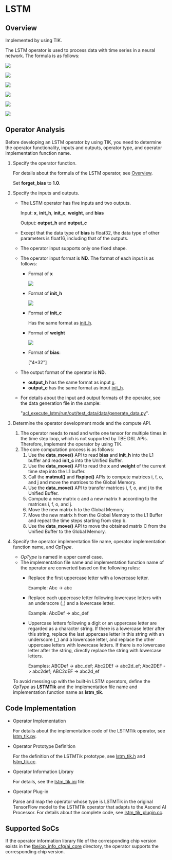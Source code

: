 # LSTM<a name="EN-US_TOPIC_0302083104"></a>

## Overview<a name="section638119317537"></a>

Implemented by using TIK.

The LSTM operator is used to process data with time series in a neural network. The formula is as follows:

![](https://images.gitee.com/uploads/images/2020/1223/175631_fc7718fc_5474059.png)

![](https://images.gitee.com/uploads/images/2020/1223/175710_a02cd86e_5474059.png)

![](https://images.gitee.com/uploads/images/2020/1223/175738_456c9f64_5474059.png)

![](https://images.gitee.com/uploads/images/2020/1223/175806_a8a10c06_5474059.png)

![](https://images.gitee.com/uploads/images/2020/1223/175831_cbfcef38_5474059.png)

![](https://images.gitee.com/uploads/images/2020/1223/175855_07b668ec_5474059.png)

## Operator Analysis<a name="section1328419555526"></a>

Before developing an LSTM operator by using TIK, you need to determine the operator functionality, inputs and outputs, operator type, and operator implementation function name.

1.  Specify the operator function.

    For details about the formula of the LSTM operator, see  [Overview](#section638119317537).

    Set  **forget\_bias**  to  **1.0**.

2.  Specify the inputs and outputs.
    -   The LSTM operator has five inputs and two outputs.

        Input:  **x**,  **init\_h**,  **init\_c**,  **weight**, and  **bias**

        Output:  **output\_h**  and  **output\_c**

    -   Except that the data type of  **bias**  is float32, the data type of other parameters is float16, including that of the outputs.
    -   The operator input supports only one fixed shape.
    -   The operator input format is  **ND**. The format of each input is as follows:
        -   <a name="li1773581262813"></a>Format of  **x**

            ![](https://images.gitee.com/uploads/images/2020/1223/181330_f6d956d0_5474059.png)

        -   <a name="li147104274289"></a>Format of  **init\_h**

            ![](https://images.gitee.com/uploads/images/2020/1223/181400_6e12da48_5474059.png)

        -   Format of  **init\_c**

            Has the same format as  [init\_h](#li147104274289).

        -   Format of  **weight**

            ![](https://images.gitee.com/uploads/images/2020/1223/181506_2bc63281_5474059.png)

        -   Format of  **bias**:

            \["4\*32"\]


    -   The output format of the operator is  **ND**.
        -   **output\_h**  has the same format as input  [x](#li1773581262813).
        -   **output\_c**  has the same format as input  [init\_h](#li147104274289).

    -   For details about the input and output formats of the operator, see the data generation file in the sample:

        "[acl\_execute\_lstm/run/out/test\_data/data/generate\_data.py](../../2_verify_op/acl_execute_lstm/run/out/test_data/data/generate_data.py)".


3.  Determine the operator development mode and the compute API.
    1.  The operator needs to read and write one tensor for multiple times in the time step loop, which is not supported by TBE DSL APIs. Therefore, implement the operator by using TIK.
    2.  The core computation process is as follows:
        1.  Use the  **data\_move\(\)**  API to read  **bias**  and  **init\_h**  into the L1 buffer and read  **init\_c**  into the  Unified Buffer.
        2.  Use the  **data\_move\(\)**  API to read the  **x**  and  **weight**  of the current time step into the L1 buffer.
        3.  Call the  **matmul\(\)**  and  **fixpipe\(\)**  APIs to compute matrices i, f, o, and j and move the matrices to the  Global Memory.
        4.  Use the  **data\_move\(\)**  API to transfer matrices i, f, o, and j to the  Unified Buffer.
        5.  Compute a new matrix c and a new matrix h according to the matrices i, f, o, and j.
        6.  Move the new matrix h to the  Global Memory.
        7.  Move the new matrix h from the  Global Memory  to the L1 Buffer and repeat the time steps starting from step b.
        8.  Use the  **data\_move\(\)**  API to move the obtained matrix C from the  Unified Buffer  to the  Global Memory.


4.  Specify the operator implementation file name, operator implementation function name, and  _OpType_.

    -   _OpType_  is named in upper camel case.
    -   The implementation file name and implementation function name of the operator are converted based on the following rules:
        -   Replace the first uppercase letter with a lowercase letter.

            Example: Abc -\> abc

        -   Replace each uppercase letter following lowercase letters with an underscore \(\_\) and a lowercase letter.

            Example: AbcDef -\> abc\_def

        -   Uppercase letters following a digit or an uppercase letter are regarded as a character string. If there is a lowercase letter after this string, replace the last uppercase letter in this string with an underscore \(\_\) and a lowercase letter, and replace the other uppercase letters with lowercase letters. If there is no lowercase letter after the string, directly replace the string with lowercase letters.

            Examples: ABCDef -\> abc\_def; Abc2DEf -\> abc2d\_ef; Abc2DEF -\> abc2def; ABC2dEF -\> abc2d\_ef



    To avoid messing up with the built-in LSTM operators, define the  _OpType_  as  **LSTMTik**  and the implementation file name and implementation function name as  **lstm\_tik**.


## Code Implementation<a name="section657125913571"></a>

-   Operator Implementation

    For details about the implementation code of the LSTMTik operator, see  [lstm\_tik.py](../tbe/impl/lstm_tik.py).

-   Operator Prototype Definition

    For the definition of the LSTMTik prototype, see  [lstm\_tik.h](../op_proto/lstm_tik.h)  and  [lstm\_tik.cc](../op_proto/lstm_tik.cc).

-   Operator Information Library

    For details, see the  [lstm\_tik.ini](../tbe/op_info_cfg/ai_core/ascend310/lstm_tik.ini)  file.

-   Operator Plug-in

    Parse and map the operator whose type is LSTMTik in the original TensorFlow model to the LSTMTik operator that adapts to the Ascend AI Processor. For details about the complete code, see  [lstm\_tik\_plugin.cc](../framework/tf_plugin/lstm_tik_plugin.cc).


## Supported SoCs<a name="section13382182116471"></a>

If the operator information library file of the corresponding chip version exists in the  [tbe/op\_info\_cfg/ai\_core](../tbe/op_info_cfg/ai_core)  directory, the operator supports the corresponding chip version.
